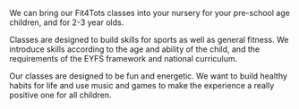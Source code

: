We can bring our Fit4Tots classes into your nursery for your pre-school age children, and for 2-3 year olds.

Classes are designed to build skills for sports as well as general fitness. We introduce skills according to the age and ability of the child, and the requirements of the EYFS framework and national curriculum.

Our classes are designed to be fun and energetic. We want to build healthy habits for life and use music and games to make the experience a really positive one for all children.